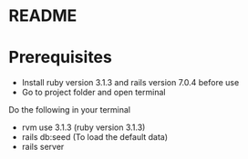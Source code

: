 # README

# Prerequisites
* Install ruby version 3.1.3 and rails version 7.0.4 before use
* Go to project folder and open terminal

Do the following in your terminal
* rvm use 3.1.3  (ruby version 3.1.3)
* rails db:seed  (To load the default data)
* rails server
